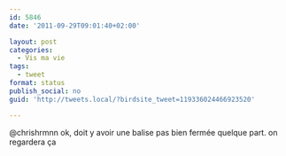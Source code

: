 ```yaml
---
id: 5846
date: '2011-09-29T09:01:40+02:00'

layout: post
categories:
  - Vis ma vie
tags:
  - tweet
format: status
publish_social: no
guid: 'http://tweets.local/?birdsite_tweet=119336024466923520'

---
```


@chrishrmnn ok, doit y avoir une balise pas bien fermée quelque part. on regardera ça